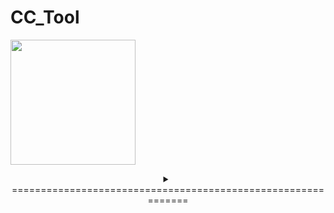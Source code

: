 # CC_Tool
<a href="https://colorcompass.jp/colorcompass/colorcompasmfa/"><img height="200" src="https://colorcompass.jp/wp-content/uploads/2022/06/cropped-logo.png"/></a>
<details>
<summary align="center">=============================================================</summary>


Thư viện MICROSOFT FOUNDATION CLASS: CC_Tool Tổng quan về dự án
=======================================================================================

CC_Tool được tạo bởi Trình hướng dẫn ứng dụng thể hiện cách sử dụng cơ bản
của các Lớp nền tảng của Microsoft.</br> Vui lòng sử dụng nó làm mẫu để tạo ứng dụng.

Bài viết này chứa mô tả ngắn gọn về từng tệp tạo nên ứng dụng CC_Tool.

CC_Tool.vcproj</br>
    Đây là tệp dự án chính cho dự án VC++ được tạo bởi Trình hướng dẫn ứng dụng.</br>
    Chứa thông tin phiên bản của Visual C++ nơi tệp được tạo.</br>
    Nó cũng bao gồm thông tin về nền tảng,cấu hình và </br>
    các tính năng của dự án được chọn trong Trình hướng dẫn ứng dụng.

CC_Tool.h</br>
    Đây là tệp tiêu đề chính cho ứng dụng của bạn. </br>
    Tệp này chứa các tiêu đề dành riêng cho dự án khác, </br>
    bao gồm Resource.h, khai báo lớp ứng dụng CCC_ToolApp

CC_Tool.cpp</br>
    Đây là tệp nguồn ứng dụng chính chứa lớp ứng dụng CCC_ToolApp.

CC_Tool.rc</br>
    Đây là tệp liệt kê các tài nguyên Microsoft Windows được chương trình sử dụng. </br>
    Tệp này chứa các biểu tượng, bitmap và con trỏ được lưu trữ trong thư mục con RES. </br>
    Tập tin này có thể được chỉnh sửa trực tiếp trong Microsoft Visual C++. </br>
    Tài nguyên dự án có thể được tìm thấy tại 1041.

res\CC_Tool.ico</br>
    Đây là một tập tin biểu tượng được sử dụng làm biểu tượng của ứng dụng. </br>
    Biểu tượng này được bao gồm trong tệp tài nguyên chính CC_Tool.rc.

res\CC_Tool.rc2</br>
    Tệp này chứa các tài nguyên đã được chỉnh sửa bên ngoài Microsoft Visual C++. </br>
    Đặt bất kỳ tài nguyên nào không thể chỉnh sửa được trong trình chỉnh sửa tài nguyên trong tệp này.
    
CC_Tool.reg</br>
    Tệp đăng ký này là một tệp mẫu trình bày cách định cấu hình đăng ký cho khung. </br>
    Sử dụng nó dưới dạng tệp .reg với ứng dụng của bạn hoặc xóa nó </br>
    và sử dụng RegisterShellFileTypes đăng ký mặc định.


////////////////////////////////////////////////////////////////////////////////////////////

Cửa sổ khung chính:</br>
     Dự án chứa các giao diện MFC tiêu chuẩn.

MainFrm.h, MainFrm.cpp</br>
    Các tệp này chứa lớp khung CMainFrame.</br>
    Lớp khung bắt nguồn từ CFrameWnd </br>
    và kiểm soát tất cả chức năng của khung SDI.

res\Thanh công cụ.bmp</br>
    Tệp bitmap này sẽ được sử dụng làm hình ảnh ô thanh công cụ. </br>
    Thanh công cụ và thanh trạng thái ban đầu được tạo trong lớp CMainFrame. </br>
    Để thêm nút thanh công cụ, hãy chỉnh sửa bitmap thanh công cụ này bằng Trình chỉnh sửa tài nguyên </br>
    và cập nhật mảng Thanh công cụ IDR_MAINFRAME trong tệp CC_Tool.rc.

////////////////////////////////////////////////////////////////////////////////////////////

Trình hướng dẫn ứng dụng tạo một loại tài liệu và một dạng xem:</br>

CC_ToolDoc.h, CC_ToolDoc.cpp - Tài liệu Các tệp này chứa lớp CCC_ToolDoc. </br>
Chỉnh sửa các tệp này để thêm dữ liệu tài liệu đặc biệt,lưu tệp và tải (thông qua CCC_ToolDoc::Serialize).

     Tài liệu chứa chuỗi sau:
         Phần mở rộng tập tin: cctd
         ID loại tệp: CCTool.Document
         Chú thích khung chính: CC_Tool
         Tên loại tài liệu: CC_Tool
         Tên bộ lọc: Tệp CC_Tool (*.cctd)
         Tên viết tắt mới cho tệp: CC_Tool
         Tên dài của loại tệp: CC_Tool.Document

CC_ToolView.h, CC_ToolView.cpp - Chế độ xem tài liệu Những tệp này chứa lớp CCC_ToolView. 
Đối tượng CCC_ToolView được sử dụng để hiển thị đối tượng CCC_ToolDoc.



////////////////////////////////////////////////////////////////////////////////////////////

Các tính năng khác:

Điều khiển ActiveX
    Ứng dụng này bao gồm hỗ trợ sử dụng các điều khiển ActiveX.

////////////////////////////////////////////////////////////////////////////////////////////

Các tập tin tiêu chuẩn khác:

StdAfx.h, StdAfx.cpp
    Các tệp này được sử dụng để xây dựng tệp tiêu đề được biên dịch trước (PCH) CC_Tool.pch 
    và tệp loại được biên dịch trước StdAfx.obj.

Resource.h
    Đây là tệp tiêu đề tiêu chuẩn xác định ID tài nguyên mới. Microsoft Visual C++ đọc và cập nhật tệp này.

CC_Tool.manifest
    Các tệp kê khai ứng dụng được sử dụng trong Windows XP để mô tả sự phụ thuộc của ứng dụng vào các phiên bản cụ thể của các tập hợp song song. 
    Trình tải sử dụng thông tin này để tải tập hợp thích hợp từ bộ nhớ đệm của tập hợp hoặc tập hợp riêng từ ứng dụng. 
    Tệp kê khai ứng dụng được đưa vào để phân phối lại dưới dạng tệp .manifest bên ngoài được cài đặt trong cùng thư mục với ứng dụng thực thi hoặc được đưa vào tệp thực thi dưới dạng tài nguyên.
////////////////////////////////////////////////////////////////////////////////////////////

Các ghi chú khác:

Trình hướng dẫn ứng dụng sử dụng các nhận xét bắt đầu bằng "TODO:" để chỉ ra các phần của mã nguồn mà bạn cần thêm hoặc tùy chỉnh.

Nếu ứng dụng của bạn sử dụng MFC trong một DLL được chia sẻ, bạn phải phân phối lại MFC DLL. 
Ngoài ra, nếu ứng dụng của bạn sử dụng ngôn ngữ không phải là ngôn ngữ của hệ điều hành, bạn cũng phải phân phối lại tài nguyên được bản địa hóa tương ứng MFC90XXX.DLL. Để biết thêm thông tin về các chủ đề này, hãy xem phần Phân phối lại ứng dụng Visual C++ của tài liệu MSDN.

////////////////////////////////////////////////////////////////////////////////////////////


lịch sử:
Ngày 12 tháng 4 năm 2023
                             Sửa đổi đáng kể kế hoạch đo lường.
                                 1. Cho phép đặt phạm vi thời gian đo.
                                 2. Đồng thời khi đo có thể lưu vào file kèm theo ghi chú bổ sung.
                                 3. Đặt phiên bản thành 1.5.
Ngày 20 tháng 4 năm 2023
                             Khắc phục sự cố trong đó tệp được tạo mỗi khi ngày bị vượt qua.
                             Đặt phiên bản thành 1.6.

Ngày 2 tháng 9 năm 2023 (hiện tại chưa thêm vào code)
                             Thêm khả năng hiển thị và lưu các hệ số bước sóng, giá trị bước sóng, độ tối, độ lợi, v.v.

</details>
